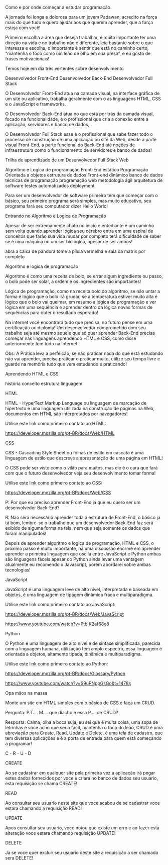 Como e por onde começar a estudar programação.

A jornada foi longa e dolorosa para um jovem Padawan, acredito na força mais do que tudo e quero ajudar aos que querem aprender, que a força esteja com você!


Primeiro escolha a área que deseja trabalhar, é muito importante ter uma direção na vida e no trabalho não é diferente, leia bastante sobre o que interessa e escolha, o importante é sentir que está no caminho certo, “mantenha o foco como um leão de olho em sua presa”, é eu gosto de frases motivacionais!

Temos hoje em dia três vertentes sobre desenvolvimento

Desenvolvedor Front-End
Desenvolvedor Back-End
Desenvolvedor Full Stack

O Desenvolvedor Front-End atua na camada visual, na interface gráfica de um site ou aplicativo, trabalha geralmente com o as linguagens HTML, CSS e o JavaScript e frameworks.

O Desenvolvedor Back-End atua no que está por trás da camada visual, focado na funcionalidade, é o profissional que cria a conexão entre a aplicação, servidores e banco de dados, .

O Desenvolvedor Full Stack esse é o profissional que sabe fazer todo o processo de construção de uma aplicação ou site da Web, desde a parte visual Front-End, a parte funcional do Back-End até noções de infraestrutura como o funcionamento de servidores e banco de dados!

Trilha de aprendizado de um Desenvolvedor Full Stack Web

Algoritmo e Logica de programação
Front-End estático
Programação Orientada a objetos
estrutura de dados
Front-end dinâmico
banco de dados
técnicas de programação
programação web
metodologia ágil
arquitetura de software
testes automatizados
deployment

Para ser um desenvolvedor de software primeiro tem que começar com o básico, seu primeiro programa será simples, mas muito educativo, seu programa fará seu computador dizer Hello World! 

Entrando no Algoritmo e Logica de Programação

Apesar de ser extremamente chato no início e entediante é um caminho sem volta quando aprender lógica seu cérebro entra em uma espiral de conceitos que farão sua vida mudar por completo terá dificuldade de saber se é uma máquina ou um ser biológico, apesar de ser ambos!

abra a caixa de pandora tome a pílula vermelha e saia da matrix por completo

Algoritmo e logica de programação

Algoritmo é como uma receita de bolo, se errar algum ingrediente ou passo, o bolo pode ser solar, a ordem e os ingredientes são importantes!

Lógica de programação, como na receita bolo do algoritmo, se não untar a forma é lógico que o bolo irá grudar, se a temperatura estiver muito alta é lógico que o bolo vai queimar, em resumo a lógica de programação e ver lógica em uma sequência e aprender dentro da lógica novas formas de sequências para obter o resultado esperado!

Na internet você encontrará tudo que precisa, no futuro pense em uma certificação ou diploma!
Um desenvolvedor comprometido com seu trabalho seja até mesmo aquele que só quer aprender Back-End precisa começar nas linguagens aprendendo HTML e CSS, como disse anteriormente tem tudo na internet.

Obs: A Prática leva a perfeição, se não praticar nada do que está estudando não vai aprender, precisa praticar e praticar muito, utilize seu tempo livre e guarde na memória tudo que vem estudando e praticando!

Aprendendo HTML e CSS

história
conceito
estrutura
linguagem

HTML

HTML - HyperText Markup Language ou linguagem de marcação de hipertexto é uma linguagem utilizada na construção de páginas na Web, documentos em HTML são interpretados por navegadores!

Utilise este link como primeiro contato ao HTML:

https://developer.mozilla.org/pt-BR/docs/Web/HTML


CSS

CSS - Cascading Style Sheet ou folhas de estilo em cascata é uma linguagem de estilo que descreve a apresentação de uma página em HTML!

 O CSS pode ser visto como o vilão para muitos, mas ele é o cara que fará com que o futuro desenvolvedor veja seu desenvolvimento tomar forma!

Utilise este link como primeiro contato ao CSS:

https://developer.mozilla.org/pt-BR/docs/Web/CSS


P: Por que eu preciso aprender Front-End já que eu quero ser um desenvolvedor Back-End?

R: Não será necessário aprender toda a estrutura de Front-End, o básico já tá bom, lembre-se o trabalho que um desenvolvedor Back-End faz será exibido de alguma forma na tela, nem que seja somente os dados que foram manipulados!

Depois de aprender algoritmo e logica de programação, HTML e CSS, o próximo passo é muito importante, há uma discussão enorme em aprender aprender a primeira linguagem que oscila entre JavaScript e Python ambas são linguagens fáceis apesar do Python ainda levar uma vantagem atualmente eu recomendo o Javascript, porém abordarei sobre ambas tecnologias!


JavaScript

JavaScript é uma linguagem leve de alto nível, interpretada e baseada em objetos, é uma linguagem de tipagem dinâmica fraca e multiparadigma.

Utilise este link como primeiro contato ao JavaScript:

https://developer.mozilla.org/pt-BR/docs/Web/JavaScript

https://www.youtube.com/watch?v=Ptb K2af68e8


Python

O Python é uma linguagem de alto nível e de sintaxe simplificada, parecida com a linguagem humana, utilização tem amplo espectro, essa linguagem é orientada a objetos, altamente tipada, dinâmica e multiparadigma.


Utilise este link como primeiro contato ao Python:

https://developer.mozilla.org/pt-BR/docs/Glossary/Python

https://www.youtube.com/watch?v=S9uPNppGsGo&t=1478s


Opa mãos na massa

Monte um site em HTML simples com o básico de CSS  e faça um CRUD.

Pergunta: P.T…. M…. que diacho é essa P…. de CRUD?

Resposta: Calma, olha a boca suja, eu sei que é muita coisa, uma sopa de letrinhas e voce acho que seria facil, mantenha o foco do leão, CRUD é uma abreviação para Create, Read, Update e Delete, é uma tela de cadastro, que tem diversas aplicações e é a porta de entrada para quem está começando a programar!


C - R - U - D

CREATE

Ao se cadastrar em qualquer site pela primeira vez a aplicação irá pegar estes dados fornecidos por voce e criara no banco de dados seu usuario, esta requisição se chama CREATE!

READ

Ao consultar seu usuario neste site que voce acabou de se cadastrar voce estara chamando a requisição READ!

UPDATE

Apos consultar seu usuario, voce notou que existe um erro e ao fazer esta alteração voce estara chamando requisição UPDATE!

DELETE

Ja se voce quer excluir seu usuario deste site a requisição a ser chamada sera DELETE!

